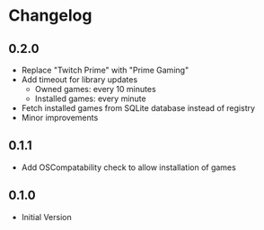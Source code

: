 # Changelog

## 0.2.0
- Replace "Twitch Prime" with "Prime Gaming"
- Add timeout for library updates
    - Owned games: every 10 minutes
    - Installed games: every minute
- Fetch installed games from SQLite database instead of registry
- Minor improvements

## 0.1.1
- Add OSCompatability check to allow installation of games

## 0.1.0
- Initial Version

